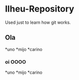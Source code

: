 # Ilheu-Repository
Used just to learn how git works.

## Ola


*uno
*mijo
*carino


### oi OOOO


*uno
*mijo
*carino
